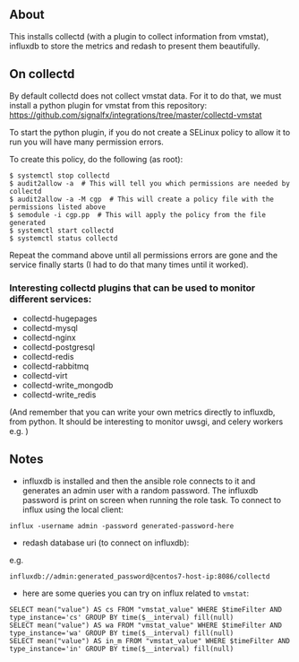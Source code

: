 ## About

This installs collectd (with a plugin to collect information from vmstat),
influxdb to store the metrics and redash to present them beautifully. 

## On collectd

By default collectd does not collect vmstat data. For it to do that, we must
install a python plugin for vmstat from this repository: https://github.com/signalfx/integrations/tree/master/collectd-vmstat

To start the python plugin, if you do not create a SELinux policy to allow it to run you will have many permission errors. 

To create this policy, do the following (as root): 

```
$ systemctl stop collectd
$ audit2allow -a  # This will tell you which permissions are needed by collectd 
$ audit2allow -a -M cgp  # This will create a policy file with the permissions listed above 
$ semodule -i cgp.pp  # This will apply the policy from the file generated 
$ systemctl start collectd
$ systemctl status collectd
```

Repeat the command above until all permissions errors are gone and the service
finally starts (I had to do that many times until it worked).  

### Interesting collectd plugins that can be used to monitor different services: 

- collectd-hugepages
- collectd-mysql
- collectd-nginx
- collectd-postgresql
- collectd-redis
- collectd-rabbitmq
- collectd-virt
- collectd-write_mongodb
- collectd-write_redis

(And remember that you can write your own metrics directly to influxdb, from
python. It should be interesting to monitor uwsgi, and celery workers e.g. ) 

## Notes

- influxdb is installed and then the ansible role connects to it and generates an admin user
  with a random password. The influxdb password is print on screen when running
the role task. To connect to influx using the local client: 

```
influx -username admin -password generated-password-here
``` 

- redash database uri (to connect on influxdb): 

e.g. 

```
influxdb://admin:generated_password@centos7-host-ip:8086/collectd
```

- here are some queries you can try on influx related to `vmstat`: 

```
SELECT mean("value") AS cs FROM "vmstat_value" WHERE $timeFilter AND type_instance='cs' GROUP BY time($__interval) fill(null)
SELECT mean("value") AS wa FROM "vmstat_value" WHERE $timeFilter AND type_instance='wa' GROUP BY time($__interval) fill(null)
SELECT mean("value") AS in_m FROM "vmstat_value" WHERE $timeFilter AND type_instance='in' GROUP BY time($__interval) fill(null) 
```


